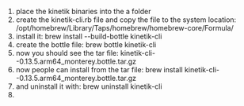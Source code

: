 1. place the kinetik binaries into the a folder
2. create the kinetik-cli.rb file and copy the file to the system location: /opt/homebrew/Library/Taps/homebrew/homebrew-core/Formula/
3. install it: brew install --build-bottle kinetik-cli
4. create the bottle file: brew bottle kinetik-cli 
5. now you should see the tar file: kinetik-cli--0.13.5.arm64_monterey.bottle.tar.gz
6. now people can install from the tar file: brew install kinetik-cli--0.13.5.arm64_monterey.bottle.tar.gz
7. and uninstall it with: brew uninstall kinetik-cli 
8. 